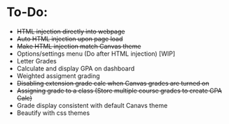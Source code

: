 # To-Do:
- ~~HTML injection directly into webpage~~
- ~~Auto HTML injection upon page load~~
- ~~Make HTML injection match Canvas theme~~
- Options/settings menu (Do after HTML injection) [WIP] 
- Letter Grades
- Calculate and display GPA on dashboard
- Weighted assigment grading
- ~~Disabling extension grade calc when Canvas grades are turned on~~
- ~~Assigning grade to a class (Store multiple course grades to create GPA Calc)~~
- Grade display consistent with default Canavs theme
- Beautify with css themes
